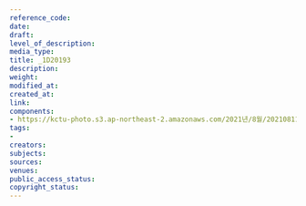 ```yaml
---
reference_code: 
date: 
draft: 
level_of_description: 
media_type: 
title: _1D20193
description: 
weight: 
modified_at: 
created_at: 
link: 
components:
- https://kctu-photo.s3.ap-northeast-2.amazonaws.com/2021년/8월/20210811_양경수+위원장+영장실질심사에+대한+민주노총+입장발표+기자회견/_1D20193.jpg
tags:
- 
creators: 
subjects: 
sources: 
venues: 
public_access_status: 
copyright_status: 
---
```

